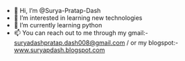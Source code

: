 - 👋 Hi, I’m @Surya-Pratap-Dash
- 👀 I’m interested in learning new technologies 
- 🌱 I’m currently learning python
- 📫 You can reach out to me through my gmail:- suryadashpratap.dash008@gmail.com / or my blogspot:- www.suryapdash.blogspot.com

<!---
Surya-Pratap-Dash/Surya-Pratap-Dash is a ✨ special ✨ repository because its `README.md` (this file) appears on your GitHub profile.
You can click the Preview link to take a look at your changes.
--->
